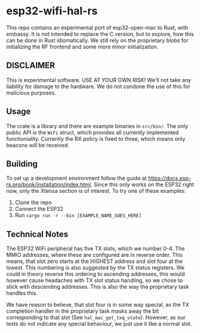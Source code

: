 # esp32-wifi-hal-rs
This repo contains an experimental port of esp32-open-mac to Rust, with embassy. It is not intended to replace the C version, but to explore, how this can be done in Rust idiomatically. We still rely on the proprietary blobs for initializing the RF frontend and some more minor initialization. 
## DISCLAIMER
This is experimental software. USE AT YOUR OWN RISK! We'll not take any liability for damage to the hardware. We do not condone the use of this for malicious purposes.
## Usage
The crate is a library and there are example binaries in `src/bin/`. The only public API is the `WiFi` struct, which provides all currently implemented functioniality. Currently the RX policy is fixed to three, which means only beacons will be received.
## Building
To set up a development environment follow the guide at https://docs.esp-rs.org/book/installation/index.html. Since this only works on the ESP32 right now, only the Xtensa section is of interest.
To try one of these examples:
1. Clone the repo
2. Connect the ESP32
3. Run `cargo run -r --bin [EXAMPLE_NAME_GOES_HERE]`
## Technical Notes
The ESP32 WiFi peripheral has five TX slots, which we number 0-4. The MMIO addresses, where these are configured are in reverse order. This means, that slot zero starts at the HIGHEST address and slot four at the lowest. This numbering is also suggested by the TX status registers. We could in theory reverse this ordering to ascending addresses, this would however cause headaches with TX slot status handling, so we chose to stick with descending addresses. This is also the way the proprietary task handles this.

We have reason to believe, that slot four is in some way special, as the TX completion handler in the proprietary task masks away the bit corresponding to that slot (See `hal_mac_get_txq_state`). However, as our tests do not indicate any special behaviour, we just use it like a normal slot.

